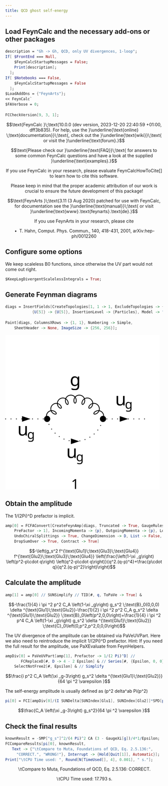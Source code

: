 ```yaml
---
title: QCD ghost self-energy
---
```



## Load FeynCalc and the necessary add-ons or other packages

```mathematica
description = "Gh -> Gh, QCD, only UV divergences, 1-loop";
If[ $FrontEnd === Null, 
  	$FeynCalcStartupMessages = False; 
  	Print[description]; 
  ];
If[ $Notebooks === False, 
  	$FeynCalcStartupMessages = False 
  ];
$LoadAddOns = {"FeynArts"};
<< FeynCalc`
$FAVerbose = 0; 
 
FCCheckVersion[9, 3, 1];
```

$$\text{FeynCalc }\;\text{10.0.0 (dev version, 2023-12-20 22:40:59 +01:00, dff3b835). For help, use the }\underline{\text{online} \;\text{documentation}}\;\text{, check out the }\underline{\text{wiki}}\;\text{ or visit the }\underline{\text{forum}.}$$

$$\text{Please check our }\underline{\text{FAQ}}\;\text{ for answers to some common FeynCalc questions and have a look at the supplied }\underline{\text{examples}.}$$

$$\text{If you use FeynCalc in your research, please evaluate FeynCalcHowToCite[] to learn how to cite this software.}$$

$$\text{Please keep in mind that the proper academic attribution of our work is crucial to ensure the future development of this package!}$$

$$\text{FeynArts }\;\text{3.11 (3 Aug 2020) patched for use with FeynCalc, for documentation see the }\underline{\text{manual}}\;\text{ or visit }\underline{\text{www}.\text{feynarts}.\text{de}.}$$

$$\text{If you use FeynArts in your research, please cite}$$

$$\text{ $\bullet $ T. Hahn, Comput. Phys. Commun., 140, 418-431, 2001, arXiv:hep-ph/0012260}$$

## Configure some options

We keep scaleless B0 functions, since otherwise the UV part would not come out right.

```mathematica
$KeepLogDivergentScalelessIntegrals = True;
```

## Generate Feynman diagrams

```mathematica
diags = InsertFields[CreateTopologies[1, 1 -> 1, ExcludeTopologies -> {Tadpoles}], 
    		{U[5]} -> {U[5]}, InsertionLevel -> {Particles}, Model -> "SMQCD"]; 
 
Paint[diags, ColumnsXRows -> {1, 1}, Numbering -> Simple, 
  	SheetHeader -> None, ImageSize -> {256, 256}];
```

![1123tdcz6igxy](img/1123tdcz6igxy.svg)

## Obtain the amplitude

The 1/(2Pi)^D prefactor is implicit.

```mathematica
amp[0] = FCFAConvert[CreateFeynAmp[diags, Truncated -> True, GaugeRules -> {}, 
   	PreFactor -> 1], IncomingMomenta -> {p}, OutgoingMomenta -> {p}, LoopMomenta -> {q}, 
  	UndoChiralSplittings -> True, ChangeDimension -> D, List -> False, SMP -> True, 
  	DropSumOver -> True, Contract -> True]
```

$$-\left(g_s^2 f^{\text{Glu1}\;\text{Glu3}\;\text{Glu4}} f^{\text{Glu2}\;\text{Glu3}\;\text{Glu4}} \left(\frac{\left(1-\xi _g\right) \left(p^2-p\cdot q\right) \left(q^2-p\cdot q\right)}{q^2.(q-p)^4}+\frac{p\cdot q}{q^2.(q-p)^2}\right)\right)$$

## Calculate the amplitude

```mathematica
amp[1] = amp[0] // SUNSimplify // TID[#, q, ToPaVe -> True] &
```

$$-\frac{1}{4} i \pi ^2 p^2 C_A \left(1-\xi _g\right) g_s^2 \;\text{B}_0(0,0,0) \delta ^{\text{Glu1}\;\text{Glu2}}-\frac{1}{2} i \pi ^2 p^2 C_A g_s^2 \delta ^{\text{Glu1}\;\text{Glu2}} \;\text{B}_0\left(p^2,0,0\right)+\frac{1}{4} i \pi ^2 p^4 C_A \left(1-\xi _g\right) g_s^2 \delta ^{\text{Glu1}\;\text{Glu2}} \;\text{C}_0\left(0,p^2,p^2,0,0,0\right)$$

The UV divergence of the amplitude can be obtained via PaVeUVPart.
Here we also need to reintroduce the implicit 1/(2Pi)^D prefactor.
Hint: If you need the full result for the amplitude, use PaXEvaluate from FeynHelpers.

```mathematica
ampDiv[0] = PaVeUVPart[amp[1], Prefactor -> 1/(2 Pi)^D] // 
       FCReplaceD[#, D -> 4 - 2 Epsilon] & // Series[#, {Epsilon, 0, 0}] & // Normal // 
    SelectNotFree2[#, Epsilon] & // Simplify
```

$$\frac{i p^2 C_A \left(\xi _g-3\right) g_s^2 \delta ^{\text{Glu1}\;\text{Glu2}}}{64 \pi ^2 \varepsilon }$$

The self-energy amplitude is usually defined as  (p^2 delta^ab  Pi(p^2)

```mathematica
pi[0] = FCI[ampDiv[0]/(I SUNDelta[SUNIndex[Glu1], SUNIndex[Glu2]]*SPD[p, p])] //Cancel
```

$$\frac{C_A \left(\xi _g-3\right) g_s^2}{64 \pi ^2 \varepsilon }$$

## Check the final results

```mathematica
knownResult = -SMP["g_s"]^2/(4 Pi)^2 CA (3 - GaugeXi[g])/4*1/Epsilon;
FCCompareResults[pi[0], knownResult, 
   Text -> {"\tCompare to Muta, Foundations of QCD, Eq. 2.5.136:", 
     "CORRECT.", "WRONG!"}, Interrupt -> {Hold[Quit[1]], Automatic}];
Print["\tCPU Time used: ", Round[N[TimeUsed[], 4], 0.001], " s."];
```

$$\text{$\backslash $tCompare to Muta, Foundations of QCD, Eq. 2.5.136:} \;\text{CORRECT.}$$

$$\text{$\backslash $tCPU Time used: }17.793\text{ s.}$$